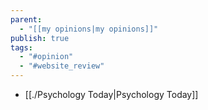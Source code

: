 ```yaml
---
parent:
  - "[[my opinions|my opinions]]"
publish: true
tags:
  - "#opinion"
  - "#website_review"
---
```


- [[./Psychology Today|Psychology Today]]
